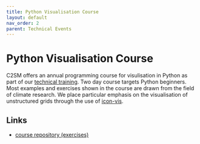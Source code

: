 ```yaml
---
title: Python Visualisation Course
layout: default
nav_order: 2
parent: Technical Events
---
```


# Python Visualisation Course
C2SM offers an annual programming course for visulisation in Python as part of our [technical training](https://c2sm.ethz.ch/education/technical-training.html).
Two day course targets Python beginners. Most examples and exercises shown in the course are drawn from the field of climate research.
We place particular emphasis on the visualisation of unstructured grids through the use of [icon-vis](https://github.com/C2SM/icon-vis/tree/master).  

## Links
- [course repository (exercises)](https://github.com/C2SM/pyvis/tree/main)
